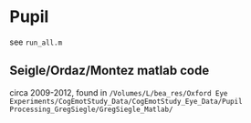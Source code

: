 # Pupil

see `run_all.m`

## Seigle/Ordaz/Montez matlab code 
circa 2009-2012, found in
`/Volumes/L/bea_res/Oxford Eye Experiments/CogEmotStudy_Data/CogEmotStudy_Eye_Data/Pupil Processing_GregSiegle/GregSiegle_Matlab/`
